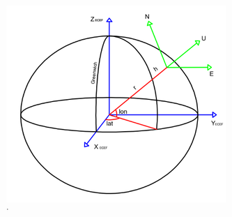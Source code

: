 ![Sistemas de referência envolvidos](https://github.com/francisvalguedes/trajectory-coordinate-converter/blob/main/figure/fig_ecef.png?raw=true).
